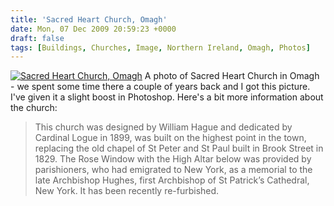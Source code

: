```yaml
---
title: 'Sacred Heart Church, Omagh'
date: Mon, 07 Dec 2009 20:59:23 +0000
draft: false
tags: [Buildings, Churches, Image, Northern Ireland, Omagh, Photos]
---
```


[![Sacred Heart Church, Omagh](http://gerard.interwebworld.co.uk/files/2009/12/sacred-heart-omagh.jpg)](http://gerard.interwebworld.co.uk/files/2009/12/sacred-heart-omagh.jpg) A photo of Sacred Heart Church in Omagh - we spent some time there a couple of years back and I got this picture. I've given it a slight boost in Photoshop. Here's a bit more information about the church:

> This church was designed by William Hague and dedicated by Cardinal Logue in 1899, was built on the highest point in the town, replacing the old chapel of St Peter and St Paul built in Brook Street in 1829. The Rose Window with the High Altar below was provided by parishioners, who had emigrated to New York, as a memorial to the late Archbishop Hughes, first Archbishop of St Patrick’s Cathedral, New York. It has been recently re-furbished.